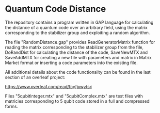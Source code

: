 # Quantum Code Distance

The repository contains a program written in GAP language for calculating the distance of a quantum code over an arbitrary field, using the matrix corresponding to the stabilizer group and exploiting a random algorithm.

The file "RandomDistance.gap" provides ReadGeneratorMatrix function for reading the matrix corresponding to the stabilizer group from the file, DoRandDist for calculating the distance of the code, SaveNewMTX and SaveAddMTX for creating a new file with parameters and matrix in Matrix Market format or inserting a code parameters into the existing file.

All additional details about the code functionality can be found in the last section of an overleaf project:

https://www.overleaf.com/read/fcyfjxwytsrj



Files "5qubitInteger.mtx" and "5qubitComplex.mtx" are test files with matricies corresponding to 5 qubit code stored in a full and compressed forms.
